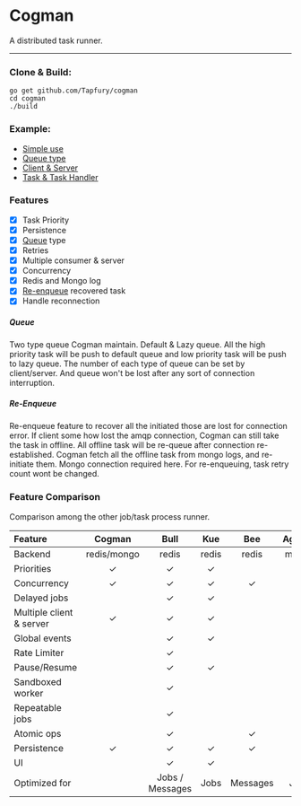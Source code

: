 # Cogman

A distributed task runner.

---

### Clone & Build: 
```
go get github.com/Tapfury/cogman
cd cogman
./build
```


### Example:
- [Simple use](https://github.com/Tapfury/cogman/tree/example/example/simple)
- [Queue type](https://github.com/Tapfury/cogman/tree/example/example/queue)
- [Client & Server](https://github.com/Tapfury/cogman/tree/example/example/client-server)
- [Task & Task Handler](https://github.com/Tapfury/cogman/tree/example/example/tasks)


### Features
- [x] Task Priority
- [x] Persistence
- [x] [Queue](#queue) type
- [x] Retries
- [x] Multiple consumer & server
- [x] Concurrency
- [x] Redis and Mongo log
- [x] [Re-enqueue](#re-enqueue) recovered task
- [x] Handle reconnection

##### Queue

Two type queue Cogman maintain. Default & Lazy queue. All the high priority task will be push to default queue and low priority task will be push to lazy queue. The number of each type of queue can be set by client/server. And queue won't be lost after any sort of connection interruption.

##### Re-Enqueue

Re-enqueue feature to recover all the initiated those are lost for connection error. If client some how lost the amqp connection, Cogman can still take the task in offline. All offline task will be re-queue after connection re-established.  Cogman fetch all the offline task from mongo logs, and re-initiate them. Mongo connection required here. For re-enqueuing, task retry count wont be changed.


### Feature Comparison

Comparison among the other job/task process runner.

| Feature                  | Cogman      | Bull          | Kue   | Bee      | Agenda |
| :------------------------|:-----------:|:-------------:|:-----:|:--------:|:------:|
| Backend                  | redis/mongo | redis         | redis |   redis  | mongo  |
| Priorities               |      ✓      | ✓             |  ✓    |          |   ✓    |
| Concurrency              |      ✓      | ✓             |  ✓    |  ✓       |   ✓    |
| Delayed jobs             |             | ✓             |  ✓    |          |   ✓    |
| Multiple client & server |      ✓      | ✓             |  ✓    |          |        |
| Global events            |             | ✓             |  ✓    |          |        |
| Rate Limiter             |             | ✓             |       |          |        |
| Pause/Resume             |             | ✓             |  ✓    |          |        |
| Sandboxed worker         |             | ✓             |       |          |        |
| Repeatable jobs          |             | ✓             |       |          |   ✓    |
| Atomic ops               |             | ✓             |       |    ✓     |        |
| Persistence              |      ✓      | ✓             |   ✓   |    ✓     |   ✓    |
| UI                       |             | ✓             |   ✓   |          |   ✓    |
| Optimized for            |             |Jobs / Messages| Jobs  | Messages |  Jobs  |
